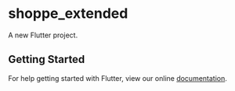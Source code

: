 # shoppe_extended

A new Flutter project.

## Getting Started

For help getting started with Flutter, view our online
[documentation](https://flutter.io/).
